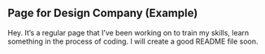 ## Page for Design Company (Example)
Hey. It’s a regular page that I’ve been working on to train my skills, learn something in the process of coding. I will create a good README file soon.
